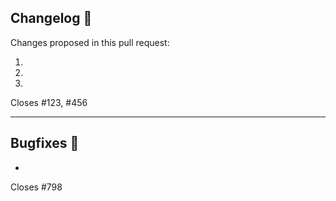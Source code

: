 ## Changelog :memo:

Changes proposed in this pull request:

1.
2.
3.

Closes #123, #456

---

## Bugfixes :bug:

-

Closes #798
